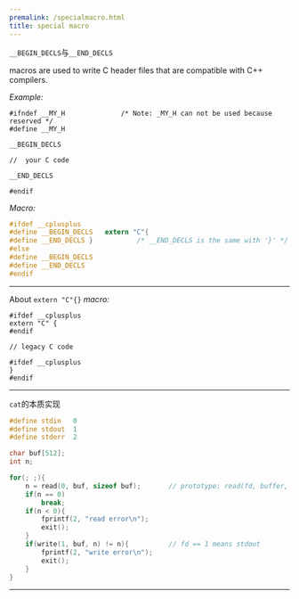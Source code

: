 ```yaml
---
premalink: /specialmacro.html
title: special macro
---
```




```__BEGIN_DECLS```与``__END_DECLS`` 

macros are used to write C header files that are compatible with C++ compilers.

_Example:_

```
#ifndef __MY_H				/* Note: _MY_H can not be used because reserved */
#define __MY_H

__BEGIN_DECLS

//	your C code

__END_DECLS

#endif
```

_Macro:_

```c
#ifdef __cplusplus
#define __BEGIN_DECLS	extern "C"{
#define __END_DECLS	}			/* __END_DECLS is the same with '}' */ 
#else
#define __BEGIN_DECLS
#define __END_DECLS
#endif
```

-----

About `extern "C"{}` _macro:_

```
#ifdef __cplusplus
extern "C" {
#endif

// legacy C code

#ifdef __cplusplus
}
#endif
```

-------------------------------------------

`cat`的本质实现

```c
#define stdin	0
#define stdout	1
#define stderr	2

char buf[512];
int n;

for(; ;){
	n = read(0, buf, sizeof buf);		// prototype: read(fd, buffer, n)
	if(n == 0)
		break;
	if(n < 0){
		fprintf(2, "read error\n");
		exit();
	}
	if(write(1, buf, n) != n){			// fd == 1 means stdout
		fprintf(2, "write error\n");
		exit();
	}
}
```

------





